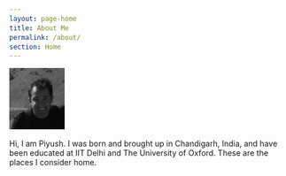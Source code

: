 ```yaml
---
layout: page-home
title: About Me
permalink: /about/
section: Home
---
```


<img class='inset right' src='/1.jpg' title='Piyush Ahuja' width='100px'  /> 

Hi, I am Piyush. I was born and brought up in Chandigarh, India, and have been educated at IIT Delhi and The University of Oxford. These are the places I consider home. 
<!-- 
This is a little corner of the Internet which I have claimed for myself. -->





<!--We are a family of four - Dad, the head of the house, Mother Mathematics and the two of us, the offsprings -  Philosophy and Economics. Dad is a lazy academic, while Mom is a working professional. She goes by the name of Computer Science in corporate circles, and is the best damn person in the whole world.

We also have a half-sister, Little Literature, who's a result of an adulterous affair Dad had with Lady Language in his IIT Delhi days. We had to move to Oxford after that, but Dad, being the man that he is, took responsibility for Little Literature and brough her along. Sometimes we feel that he loves her more than us. 

 Daen looks back at his days of youthful romanticism with a sort of wistful longing, the days when he and mother Mathematics first met, those days, the days of the chase, when he would sit in his room all day thinking about her, the days before the exams when her thoughts wouldnt let him sleep. d oft. Among other things, Dad likes the works of David Foster Wallace, Jorge Luis Borges, Wes Anderson, Hayao Miyazaki 
 -->